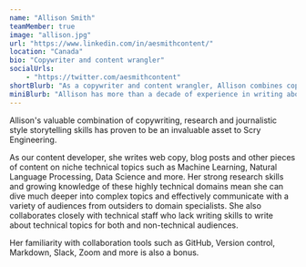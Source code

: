 ```yaml
---
name: "Allison Smith"
teamMember: true
image: "allison.jpg"
url: "https://www.linkedin.com/in/aesmithcontent/"
location: "Canada"
bio: "Copywriter and content wrangler"
socialUrls:
    - "https://twitter.com/aesmithcontent"
shortBlurb: "As a copywriter and content wrangler, Allison combines copywriting, research and journalistic style storytelling skills to dive deep into niche technical topics such as Machine Learning, Natural Language Processing, Data Science and more. She's most passionate about helping audiences understand the benefits and impact of these ever-evolving fields, and relishes the opportunity to help highly technical companies connect with potential customers. Her familiarity with collaboration tools such as GitHub, Version control, Markdown, Slack, Zoom and others is also a bonus."
miniBlurb: "Allison has more than a decade of experience in writing about a wide range of topics, most recently Machine Learning, Natural Language Processing, Data Science and more. As a copywriter and content wrangler, she dives deep into complex subject matter to communicate with a variety of audiences, from outsiders to domain specialists."
---
```


Allison's valuable combination of copywriting, research and journalistic style storytelling skills has proven to be an invaluable asset to Scry Engineering.

As our content developer, she writes web copy, blog posts and other pieces of content on niche technical topics such as Machine Learning, Natural Language Processing, Data Science and more. Her strong research skills and growing knowledge of these highly technical domains mean she can dive much deeper into complex topics and effectively communicate with a variety of audiences from outsiders to domain specialists. She also collaborates closely with technical staff who lack writing skills to write about technical topics for both and non-technical audiences.

Her familiarity with collaboration tools such as GitHub, Version control, Markdown, Slack, Zoom and more is also a bonus.
